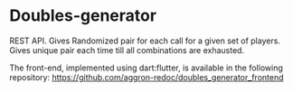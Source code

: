 # Doubles-generator
REST API. Gives Randomized pair for each call for a given set of players. Gives unique pair each time till all combinations are exhausted.


The front-end, implemented using dart:flutter, is available in the following repository: https://github.com/aggron-redoc/doubles_generator_frontend
